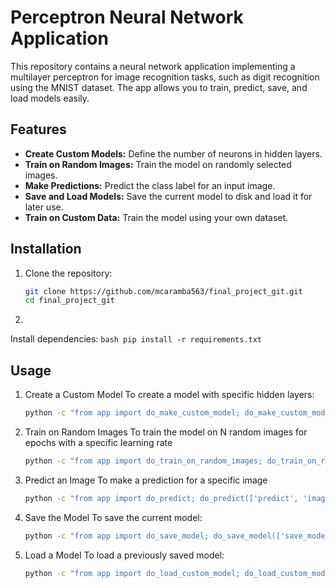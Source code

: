 # Perceptron Neural Network Application

This repository contains a neural network application implementing a multilayer perceptron for image recognition tasks, such as digit recognition using the MNIST dataset. The app allows you to train, predict, save, and load models easily.

## Features

- **Create Custom Models:** Define the number of neurons in hidden layers.
- **Train on Random Images:** Train the model on randomly selected images.
- **Make Predictions:** Predict the class label for an input image.
- **Save and Load Models:** Save the current model to disk and load it for later use.
- **Train on Custom Data:** Train the model using your own dataset.

## Installation

1. Clone the repository:
   ```bash
   git clone https://github.com/mcaramba563/final_project_git.git
   cd final_project_git
   ```

2. 
Install dependencies:
    ```bash
    pip install -r requirements.txt
    ```

## Usage
1. Create a Custom Model
To create a model with specific hidden layers:
    ```bash
    python -c "from app import do_make_custom_model; do_make_custom_model(['make_custom_model', '400', '256', '128'])"
    ```

2. Train on Random Images
To train the model on N random images for epochs with a specific learning rate
    ```bash
    python -c "from app import do_train_on_random_images; do_train_on_random_images(['train_on_random_images', '20000', '2', '0.01'])"
    ```

3. Predict an Image
To make a prediction for a specific image
    ```bash
    python -c "from app import do_predict; do_predict(['predict', 'images/mnist_png/test/0/10.png'])"
    ```

4. Save the Model
To save the current model:
    ```bash
    python -c "from app import do_save_model; do_save_model(['save_model', 'models/my_model.npy'])"
    ```

5. Load a Model
To load a previously saved model:
    ```bash
    python -c "from app import do_load_custom_model; do_load_custom_model(['load_custom_model', 'models/my_model.npy'])"
    ```
